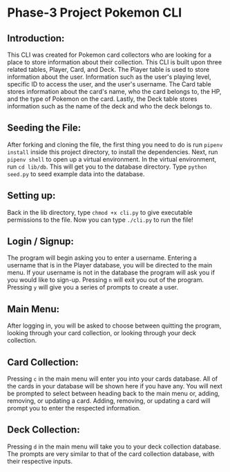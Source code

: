 # Phase-3 Project Pokemon CLI
## Introduction:
This CLI was created for Pokemon card collectors who are looking for a place to store information about their collection. This CLI is built upon three related tables, Player, Card, and Deck. The Player table is used to store information about the user. Information such as the user's playing level, specific ID to access the user, and the user's username. The Card table stores information about the card's name, who the card belongs to, the HP, and the type of Pokemon on the card. Lastly, the Deck table stores information such as the name of the deck and who the deck belongs to.

## Seeding the File:
After forking and cloning the file, the first thing you need to do is run `pipenv install` inside this project directory, to install the dependencies. Next, run `pipenv shell` to open up a virtual environment. In the virtual environment, run `cd lib/db`. This will get you to the database directory. Type `python seed.py` to seed example data into the database. 

## Setting up:
Back in the lib directory, type `chmod +x cli.py` to give executable permissions to the file. Now you can type `./cli.py` to run the file!

## Login / Signup:
The program will begin asking you to enter a username. Entering a username that is in the Player database, you will be directed to the main menu. If your username is not in the database the program will ask you if you would like to sign-up. Pressing `n` will exit you out of the program. Pressing `y` will give you a series of prompts to create a user.

## Main Menu:
After logging in, you will be asked to choose between quitting the program, looking through your card collection, or looking through your deck collection. 

## Card Collection:
Pressing `c` in the main menu will enter you into your cards database. All of the cards in your database will be shown here if you have any. You will next be prompted to select between heading back to the main menu or, adding, removing, or updating a card. Adding, removing, or updating a card will prompt you to enter the respected information.

## Deck Collection:
Pressing `d` in the main menu will take you to your deck collection database. The prompts are very similar to that of the card collection database, with their respective inputs.
